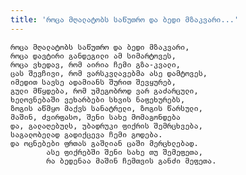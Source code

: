 ```yaml
---
title: 'როცა მღალატობს საწუთრო და ბედი მზაკვარი...'
---
```


    როცა მღალატობს საწუთრო და ბედი მზაკვარი,
    როცა დავტირი განდეგილი ამ სიმარტოვეს,
    როცა ვხედავ, რომ აირია ჩემი გზა-კვალი,
    ცას შევჩივი, რომ ვარსკვლავებმა ასე დამტოვეს,
    იმედით სავსე ადამიანს შურით შევყურებ,
    გული მწყდება, რომ უმეგობროდ ვარ გაძარცული,
    ხელოვნებაში ვეხარბები სხვის ნაფეხურებს,
    ზოგის აწმყო მაქვს სანატრელი, ზოგის წარსული,
    მაშინ, ძვირფასო, შენი სახე მომაგონდება
    და, გალაღებულს, უბადრუკი ფიქრის შემრცხვება,
    საგალობელად გადიქცევა ჩემი გოდება.
    და ოცნებები ფრთას გაშლიან ცაში მერცხლებად.
            ასე ფიქრებში შენი სახე თუ შემეფეთა,
            რა ბედენაა მაშინ ჩემთვის განძი მეფეთა.
